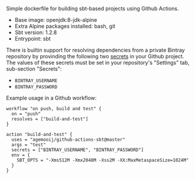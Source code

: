 Simple dockerfile for building sbt-based projects using Github Actions.

- Base image: openjdk:8-jdk-alpine
- Extra Alpine packages installed: bash, git
- Sbt version: 1.2.8
- Entrypoint: sbt

There is builtin support for resolving dependencies from a private Bintray repository by provinding the following two [secrets](https://developer.github.com/actions/creating-workflows/storing-secrets/) in your Github project. The values of these secrets must be set in your repository's "Settings" tab, sub-section "Secrets":

- `BINTRAY_USERNAME`
- `BINTRAY_PASSWORD`

Example usage in a Github workflow:

```
workflow "on push, build and test" {
  on = "push"
  resolves = ["build-and-test"]
}

action "build-and-test" {
  uses = "agemooij/github-actions-sbt@master"
  args = "test"
  secrets = ["BINTRAY_USERNAME", "BINTRAY_PASSWORD"]
  env = {
    SBT_OPTS = "-Xms512M -Xmx2048M -Xss2M -XX:MaxMetaspaceSize=1024M"
  }
}
```
